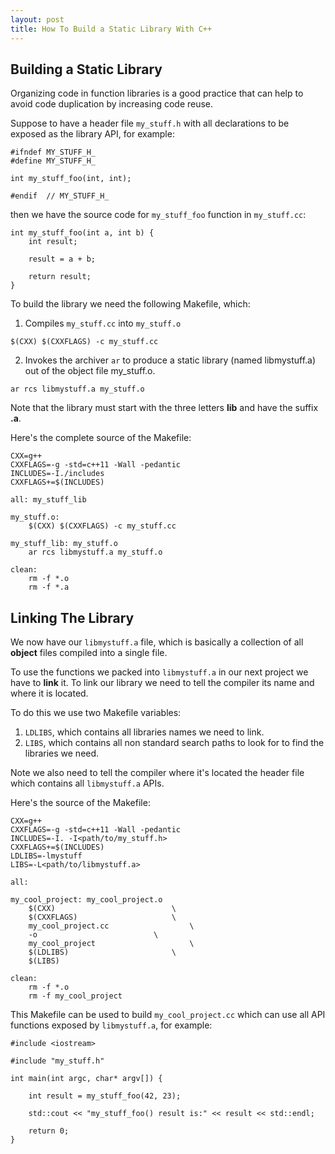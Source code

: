 ```yaml
---
layout: post
title: How To Build a Static Library With C++
---
```


## Building a Static Library

Organizing code in function libraries is a good practice that can help to avoid code duplication by increasing code reuse.

Suppose to have a header file `my_stuff.h` with all declarations to be exposed as the library API, for example:

```
#ifndef MY_STUFF_H_
#define MY_STUFF_H_

int my_stuff_foo(int, int);

#endif  // MY_STUFF_H_
```

then we have the source code for `my_stuff_foo` function in `my_stuff.cc`:

```
int my_stuff_foo(int a, int b) {
    int result;
    
    result = a + b;
    
    return result;
}
```

To build the library we need the following Makefile, which:

1. Compiles `my_stuff.cc` into `my_stuff.o`

```
$(CXX) $(CXXFLAGS) -c my_stuff.cc
```

2. Invokes the archiver `ar` to produce a static library (named libmystuff.a) out of the object file my_stuff.o.

```
ar rcs libmystuff.a my_stuff.o
```
Note that the library must start with the three letters **lib** and have the suffix **.a**. 

Here's the complete source of the Makefile:

```
CXX=g++
CXXFLAGS=-g -std=c++11 -Wall -pedantic
INCLUDES=-I./includes
CXXFLAGS+=$(INCLUDES)

all: my_stuff_lib

my_stuff.o:
	$(CXX) $(CXXFLAGS) -c my_stuff.cc

my_stuff_lib: my_stuff.o
	ar rcs libmystuff.a my_stuff.o

clean:
	rm -f *.o
	rm -f *.a
```
	
## Linking The Library

We now have our `libmystuff.a` file, which is basically a collection of all **object** files compiled into a single file.

To use the functions we packed into `libmystuff.a` in our next project we have to **link** it. To link our library we need to
tell the compiler its name and where it is located.

To do this we use two Makefile variables:

1. `LDLIBS`, which contains all libraries names we need to link.
2. `LIBS`, which contains all non standard search paths to look for to find the libraries we need.

Note we also need to tell the compiler where it's located the header file which contains all `libmystuff.a` APIs.

Here's the source of the Makefile:

```
CXX=g++
CXXFLAGS=-g -std=c++11 -Wall -pedantic
INCLUDES=-I. -I<path/to/my_stuff.h>
CXXFLAGS+=$(INCLUDES)
LDLIBS=-lmystuff
LIBS=-L<path/to/libmystuff.a>

all: 

my_cool_project: my_cool_project.o
	$(CXX)							\
	$(CXXFLAGS)						\
	my_cool_project.cc					\
	-o							\
	my_cool_project						\
	$(LDLIBS)						\
	$(LIBS)

clean:
	rm -f *.o
	rm -f my_cool_project
```
This Makefile can be used to build `my_cool_project.cc` which can use all API functions exposed by `libmystuff.a`, for example:

```
#include <iostream>

#include "my_stuff.h"

int main(int argc, char* argv[]) {

    int result = my_stuff_foo(42, 23);

    std::cout << "my_stuff_foo() result is:" << result << std::endl;

    return 0;
}
```
